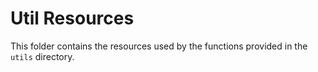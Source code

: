 # Util Resources

This folder contains the resources used by the functions provided in the `utils` directory.
